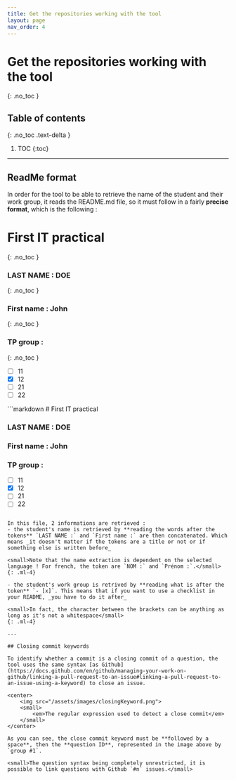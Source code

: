 ```yaml
---
title: Get the repositories working with the tool
layout: page
nav_order: 4
---
```


# Get the repositories working with the tool
{: .no_toc }

## Table of contents
{: .no_toc .text-delta }

1. TOC
{:toc}

---

## ReadMe format

In order for the tool to be able to retrieve the name of the student and their work group, it reads the README.md file, so it must follow  in a fairly **precise format**, which is the following :

<div class="code-example" markdown="1">

# First IT practical
{: .no_toc }

### LAST NAME : DOE
{: .no_toc }
### First name : John
{: .no_toc }
### TP group : 
{: .no_toc }
- [ ] 11
- [x] 12
- [ ] 21
- [ ] 22

</div>
```markdown
# First IT practical

### LAST NAME : DOE
### First name : John
### TP group : 
- [ ] 11
- [x] 12
- [ ] 21
- [ ] 22
```

In this file, 2 informations are retrieved :
- the student's name is retrieved by **reading the words after the tokens** `LAST NAME :` and `First name :` are then concatenated. Which means _it doesn't matter if the tokens are a title or not or if something else is written before_

<small>Note that the name extraction is dependent on the selected language ! For french, the token are `NOM :` and `Prénom :`.</small>
{: .ml-4}

- the student's work group is retrived by **reading what is after the token** `- [x]`. This means that if you want to use a checklist in your README, _you have to do it after_

<small>In fact, the character between the brackets can be anything as long as it's not a whitespace</small>
{: .ml-4}

---

## Closing commit keywords

To identify whether a commit is a closing commit of a question, the tool uses the same syntax [as Github](https://docs.github.com/en/github/managing-your-work-on-github/linking-a-pull-request-to-an-issue#linking-a-pull-request-to-an-issue-using-a-keyword) to close an issue.

<center>
    <img src="/assets/images/closingKeyword.png">
    <small>
        <em>The regular expression used to detect a close commit</em>
    </small>
</center>

As you can see, the close commit keyword must be **followed by a space**, then the **question ID**, represented in the image above by `group #1`.

<small>The question syntax being completely unrestricted, it is possible to link questions with Github `#n` issues.</small>
